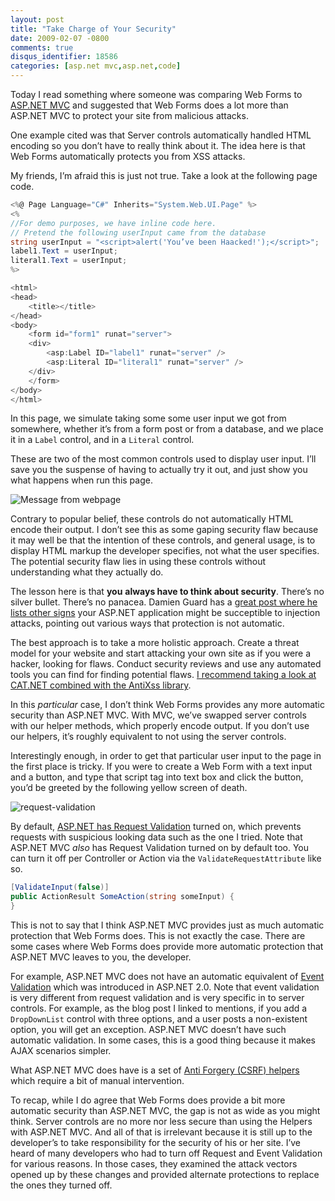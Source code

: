 ```yaml
---
layout: post
title: "Take Charge of Your Security"
date: 2009-02-07 -0800
comments: true
disqus_identifier: 18586
categories: [asp.net mvc,asp.net,code]
---
```

Today I read something where someone was comparing Web Forms to [ASP.NET
MVC](http://asp.net/mvc "ASP.NET Website") and suggested that Web Forms
does a lot more than ASP.NET MVC to protect your site from malicious
attacks.

One example cited was that Server controls automatically handled HTML
encoding so you don’t have to really think about it. The idea here is
that Web Forms automatically protects you from XSS attacks.

My friends, I’m afraid this is just not true. Take a look at the
following page code.

```csharp
<%@ Page Language="C#" Inherits="System.Web.UI.Page" %>
<%
//For demo purposes, we have inline code here.
// Pretend the following userInput came from the database
string userInput = "<script>alert('You’ve been Haacked!');</script>";
label1.Text = userInput;
literal1.Text = userInput;
%>

<html>
<head>
    <title></title>
</head>
<body>
    <form id="form1" runat="server">
    <div>
        <asp:Label ID="label1" runat="server" />
        <asp:Literal ID="literal1" runat="server" />
    </div>
    </form>
</body>
</html>
```

In this page, we simulate taking some some user input we got from
somewhere, whether it’s from a form post or from a database, and we
place it in a `Label` control, and in a `Literal` control.

These are two of the most common controls used to display user input.
I’ll save you the suspense of having to actually try it out, and just
show you what happens when run this page.

![Message from
webpage](http://haacked.com/images/haacked_com/WindowsLiveWriter/TakeChargeofYourSecurity_E67F/Message%20from%20webpage_3.png "Message from webpage")

Contrary to popular belief, these controls do not automatically HTML
encode their output. I don’t see this as some gaping security flaw
because it may well be that the intention of these controls, and general
usage, is to display HTML markup the developer specifies, not what the
user specifies. The potential security flaw lies in using these controls
without understanding what they actually do.

The lesson here is that **you** **always have to think about security**.
There’s no silver bullet. There’s no panacea. Damien Guard has a [great
post where he lists other
signs](http://damieng.com/blog/2007/12/18/5-signs-your-aspnet-application-may-be-vulnerable-to-html-injection "Signs your application is vulnerable")
your ASP.NET application might be succeptible to injection attacks,
pointing out various ways that protection is not automatic.

The best approach is to take a more holistic approach. Create a threat
model for your website and start attacking your own site as if you were
a hacker, looking for flaws. Conduct security reviews and use any
automated tools you can find for finding potential flaws. [I recommend
taking a look at CAT.NET combined with the AntiXss
library](http://blogs.msdn.com/cisg/archive/2008/12/15/anti-xss-3-0-beta-and-cat-net-community-technology-preview-now-live.aspx "CAT.NET and AntiXSS library").

In this *particular* case, I don’t think Web Forms provides any more
automatic security than ASP.NET MVC. With MVC, we’ve swapped server
controls with our helper methods, which properly encode output. If you
don’t use our helpers, it’s roughly equivalent to not using the server
controls.

Interestingly enough, in order to get that particular user input to the
page in the first place is tricky. If you were to create a Web Form with
a text input and a button, and type that script tag into text box and
click the button, you’d be greeted by the following yellow screen of
death.

![request-validation](http://haacked.com/images/haacked_com/WindowsLiveWriter/TakeChargeofYourSecurity_E67F/request-validation_thumb.png "request-validation")

By default, [ASP.NET has Request
Validation](http://www.asp.net/learn/whitepapers/request-validation/ "Request Validation")
turned on, which prevents requests with suspicious looking data such as
the one I tried. Note that ASP.NET MVC *also* has Request Validation
turned on by default too. You can turn it off per Controller or Action
via the `ValidateRequestAttribute` like so.

```csharp
[ValidateInput(false)]
public ActionResult SomeAction(string someInput) {
}
```

This is not to say that I think ASP.NET MVC provides just as much
automatic protection that Web Forms does. This is not exactly the case.
There are some cases where Web Forms does provide more automatic
protection that ASP.NET MVC leaves to you, the developer.

For example, ASP.NET MVC does not have an automatic equivalent of [Event
Validation](http://odetocode.com/Blogs/scott/archive/2006/03/20/3145.aspx "Event Validation")
which was introduced in ASP.NET 2.0. Note that event validation is very
different from request validation and is very specific in to server
controls. For example, as the blog post I linked to mentions, if you add
a `DropDownList` control with three options, and a user posts a
non-existent option, you will get an exception. ASP.NET MVC doesn’t have
such automatic validation. In some cases, this is a good thing because
it makes AJAX scenarios simpler.

What ASP.NET MVC does have is a set of [Anti Forgery (CSRF)
helpers](http://blog.codeville.net/2008/09/01/prevent-cross-site-request-forgery-csrf-using-aspnet-mvcs-antiforgerytoken-helper/ "AntiForgery Helpers")
which require a bit of manual intervention.

To recap, while I do agree that Web Forms does provide a bit more
automatic security than ASP.NET MVC, the gap is not as wide as you might
think. Server controls are no more nor less secure than using the
Helpers with ASP.NET MVC. And all of that is irrelevant because it is
still up to the developer’s to take responsibility for the security of
his or her site. I’ve heard of many developers who had to turn off
Request and Event Validation for various reasons. In those cases, they
examined the attack vectors opened up by these changes and provided
alternate protections to replace the ones they turned off.

